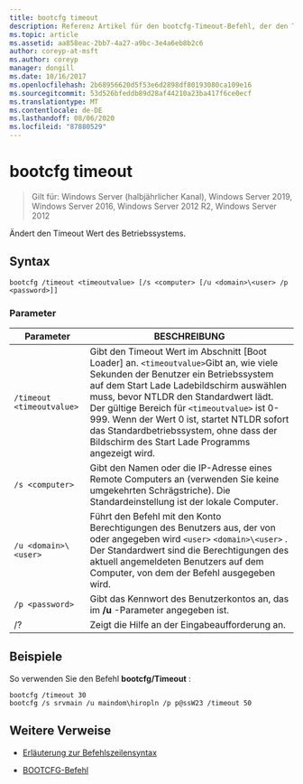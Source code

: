 ```yaml
---
title: bootcfg timeout
description: Referenz Artikel für den bootcfg-Timeout-Befehl, der den Timeout Wert des Betriebssystems ändert.
ms.topic: article
ms.assetid: aa858eac-2bb7-4a27-a9bc-3e4a6eb8b2c6
author: coreyp-at-msft
ms.author: coreyp
manager: dongill
ms.date: 10/16/2017
ms.openlocfilehash: 2b68956620d5f53e6d2898df80193080ca109e16
ms.sourcegitcommit: 53d526bfeddb89d28af44210a23ba417f6ce0ecf
ms.translationtype: MT
ms.contentlocale: de-DE
ms.lasthandoff: 08/06/2020
ms.locfileid: "87880529"
---
```

# <a name="bootcfg-timeout"></a>bootcfg timeout

> Gilt für: Windows Server (halbjährlicher Kanal), Windows Server 2019, Windows Server 2016, Windows Server 2012 R2, Windows Server 2012

Ändert den Timeout Wert des Betriebssystems.

## <a name="syntax"></a>Syntax

```
bootcfg /timeout <timeoutvalue> [/s <computer> [/u <domain>\<user> /p <password>]]
```

### <a name="parameters"></a>Parameter

| Parameter | BESCHREIBUNG |
| --------- | ----------- |
| `/timeout <timeoutvalue>` | Gibt den Timeout Wert im Abschnitt [Boot Loader] an. `<timeoutvalue>`Gibt an, wie viele Sekunden der Benutzer ein Betriebssystem auf dem Start Lade Ladebildschirm auswählen muss, bevor NTLDR den Standardwert lädt. Der gültige Bereich für `<timeoutvalue>` ist 0-999. Wenn der Wert 0 ist, startet NTLDR sofort das Standardbetriebssystem, ohne dass der Bildschirm des Start Lade Programms angezeigt wird. |
| `/s <computer>` | Gibt den Namen oder die IP-Adresse eines Remote Computers an (verwenden Sie keine umgekehrten Schrägstriche). Die Standardeinstellung ist der lokale Computer. |
| `/u <domain>\<user>`  | Führt den Befehl mit den Konto Berechtigungen des Benutzers aus, der von oder angegeben wird `<user>` `<domain>\<user>` . Der Standardwert sind die Berechtigungen des aktuell angemeldeten Benutzers auf dem Computer, von dem der Befehl ausgegeben wird. |
| `/p <password>` | Gibt das Kennwort des Benutzerkontos an, das im **/u** -Parameter angegeben ist. |
| /? | Zeigt die Hilfe an der Eingabeaufforderung an. |

## <a name="examples"></a>Beispiele

So verwenden Sie den Befehl **bootcfg/Timeout** :

```
bootcfg /timeout 30
bootcfg /s srvmain /u maindom\hiropln /p p@ssW23 /timeout 50
```

## <a name="additional-references"></a>Weitere Verweise

- [Erläuterung zur Befehlszeilensyntax](command-line-syntax-key.md)

- [BOOTCFG-Befehl](bootcfg.md)
